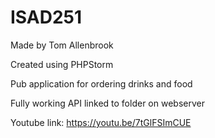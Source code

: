 # ISAD251
Made by Tom Allenbrook


Created using PHPStorm

Pub application for ordering drinks and food

Fully working API linked to folder on webserver

Youtube link: https://youtu.be/7tGlFSImCUE
